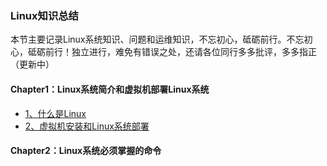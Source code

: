 ### Linux知识总结

本节主要记录Linux系统知识、问题和运维知识，不忘初心，砥砺前行。不忘初心，砥砺前行！独立进行，难免有错误之处，还请各位同行多多批评，多多指正（更新中）

#### Chapter1：Linux系统简介和虚拟机部署Linux系统

- [1、什么是Linux](https://github.com/wmhou/linux_blog/blob/master/Chapter1%20Linux%E7%B3%BB%E7%BB%9F%E7%AE%80%E4%BB%8B%E5%92%8C%E8%99%9A%E6%8B%9F%E6%9C%BA%E9%83%A8%E7%BD%B2Linux%E7%B3%BB%E7%BB%9F/1%E3%80%81%E4%BB%80%E4%B9%88%E6%98%AFLinux.md)
- [2、虚拟机安装和Linux系统部署](https://github.com/wmhou/linux_blog/blob/master/Chapter1%20Linux%E7%B3%BB%E7%BB%9F%E7%AE%80%E4%BB%8B%E5%92%8C%E8%99%9A%E6%8B%9F%E6%9C%BA%E9%83%A8%E7%BD%B2Linux%E7%B3%BB%E7%BB%9F/2%E3%80%81%E8%99%9A%E6%8B%9F%E6%9C%BA%E5%AE%89%E8%A3%85%E5%92%8CLinux%E7%B3%BB%E7%BB%9F%E9%83%A8%E7%BD%B2.md)

#### Chapter2：Linux系统必须掌握的命令